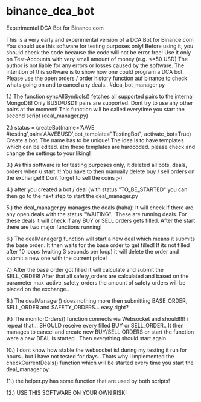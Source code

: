 # binance_dca_bot
Experimental DCA Bot for Binance.com 

This is a very early and experimental version of a DCA Bot for Binance.com
You should use this software for testing purposes only! 
Before using it, you should check the code because the code will not be error free! 
Use it only on Test-Accounts with very small amount of money (e.g. <=50 USD)
The author is not liable for any errors or losses caused by the software.
The intention of this software is to show how one could program a DCA bot.
Please use the open orders / order history function auf binance to check whats going on and to cancel any deals.. 
#dca_bot_manager.py 

1.) The function syncAllSymbols() fetches all supported pairs to the internal MongoDB! Only BUSD/USDT pairs are supported. Dont try to use any other pairs at the moment! This function will be called everytime you start the second script (deal_manager.py) 

2.) status = createBot(name='AAVE #testing',pair='AAVEBUSD',bot_template="TestingBot", activate_bot=True)
Create a bot. The name has to be unique! The idea is to have templates which can be edited. atm these templates are hardcoded. please check and change the settings to your liking! 

3.) As this software is for testing purposes only, it deleted all bots, deals, orders when u start it! You have to then manually delete buy / sell orders on the exchange!!! Dont forget to sell the coins ;-)


4.) after you created a bot / deal (with status "TO_BE_STARTED" you can then go to the next step to start the deal_manager.py

5.) the deal_manager.py manages the deals (haha)! It will check if there are any open deals with the status "WAITING".. These are running deals. For these deals it will check if any BUY or SELL orders gets filled. After the start there are two major functions running!

6.) The dealManager() function will start a new deal which means it submits the base order.. It then waits for the base order to get filled! If its not filled after 10 loops (waiting 3 seconds per loop) it will delete the order and submit a new one with the current price! 

7.) After the base order got filled it will calculate and submit the SELL_ORDER! After that all safety_orders are calculated and based on the parameter max_active_safety_orders the amount of safety orders will be placed on the exchange..

8.) The dealManager() does nothing more then submitting BASE_ORDER, SELL_ORDER and SAFETY_ORDERS... easy right?

9.) The monitorOrders() function connects via Websocket and should!!!! i repeat that... SHOULD receive every filled BUY or SELL_ORDER.. It then manages to cancel and create new BUY/SELL ORDERS or start the function were a new DEAL is started.. Then everything should start again.. 

10.) I dont know how stable the websocket is! during my testing it run for hours.. but i have not tested for days.. Thats why i implemented the checkCurrentDeals() function which will be started every time you start the deal_manager.py

11.) the helper.py has some function that are used by both scripts!

12.) USE THIS SOFTWARE ON YOUR OWN RISK! 




